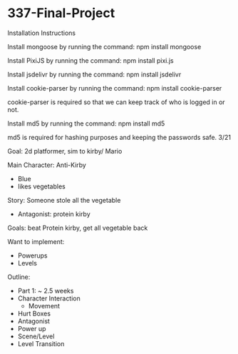 # 337-Final-Project

Installation Instructions

Install mongoose by running the command:
npm install mongoose

Install PixiJS by running the command:
npm install pixi.js

Install jsdelivr by running the command:
npm install jsdelivr

Install cookie-parser by running the command: 
npm install cookie-parser

cookie-parser is required so that we can keep track of who is logged in or not. 

Install md5 by running the command:
npm install md5

md5 is required for hashing purposes and keeping the passwords safe.
3/21 

Goal: 2d platformer, sim to kirby/ Mario

Main Character: Anti-Kirby
- Blue
- likes vegetables

Story: Someone stole all the vegetable
- Antagonist: protein kirby 

Goals: beat Protein kirby, get all vegetable back 

Want to implement: 
- Powerups
- Levels


Outline: 
- Part 1: ~ 2.5 weeks 
- Character Interaction 
	- Movement
- Hurt Boxes 
- Antagonist 
- Power up 
- Scene/Level
- Level Transition
